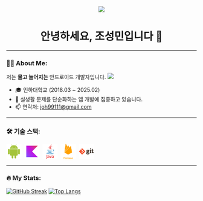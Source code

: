 <div id="header" align="center">
  <img src="https://media.giphy.com/media/M9gbBd9nbDrOTu1Mqx/giphy.gif" width="100"/>
  <h1>
    안녕하세요, 조성민입니다 👋
  </h1>
</div>

---

### 👨‍💻 About Me:
저는 **물고 늘어지는** 안드로이드 개발자입니다. <img src="https://media.giphy.com/media/WUlplcMpOCEmTGBtBW/giphy.gif" width="30">

- 🎓 인하대학교 (2018.03 ~ 2025.02)
- 🚀 실생활 문제를 단순화하는 앱 개발에 집중하고 있습니다.
- 📫 연락처: <a href="mailto:joh99111@gmail.com">joh99111@gmail.com</a>

---

### 🛠 기술 스택:
<div>
  <img src="https://github.com/devicons/devicon/blob/master/icons/android/android-original.svg" title="Android" alt="Android" width="40" height="40"/>&nbsp;
  <img src="https://github.com/devicons/devicon/blob/master/icons/kotlin/kotlin-original.svg" title="Kotlin" alt="Kotlin" width="40" height="40"/>&nbsp;
  <img src="https://github.com/devicons/devicon/blob/master/icons/java/java-original-wordmark.svg" title="Java" alt="Java" width="40" height="40"/>&nbsp;
  <img src="https://github.com/devicons/devicon/blob/master/icons/firebase/firebase-plain-wordmark.svg" title="Firebase" alt="Firebase" width="40" height="40"/>&nbsp;
  <img src="https://github.com/devicons/devicon/blob/master/icons/git/git-original-wordmark.svg" title="Git" alt="Git" width="40" height="40"/>
</div>

---

### 🔥 My Stats:
[![GitHub Streak](http://github-readme-streak-stats.herokuapp.com?user=joh9911&theme=dark&background=000000)](https://git.io/streak-stats)
[![Top Langs](https://github-readme-stats.vercel.app/api/top-langs/?username=joh9911&layout=compact&theme=vision-friendly-dark)](https://github.com/anuraghazra/github-readme-stats)
